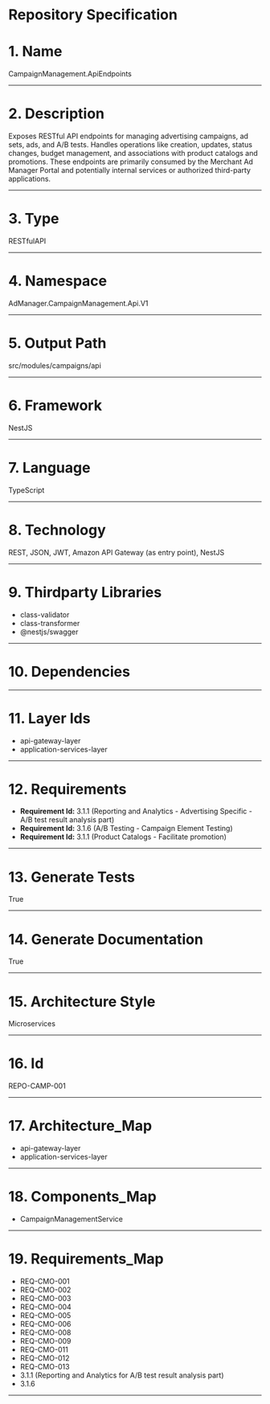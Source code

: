 # Repository Specification

# 1. Name
CampaignManagement.ApiEndpoints


---

# 2. Description
Exposes RESTful API endpoints for managing advertising campaigns, ad sets, ads, and A/B tests. Handles operations like creation, updates, status changes, budget management, and associations with product catalogs and promotions. These endpoints are primarily consumed by the Merchant Ad Manager Portal and potentially internal services or authorized third-party applications.


---

# 3. Type
RESTfulAPI


---

# 4. Namespace
AdManager.CampaignManagement.Api.V1


---

# 5. Output Path
src/modules/campaigns/api


---

# 6. Framework
NestJS


---

# 7. Language
TypeScript


---

# 8. Technology
REST, JSON, JWT, Amazon API Gateway (as entry point), NestJS


---

# 9. Thirdparty Libraries

- class-validator
- class-transformer
- @nestjs/swagger


---

# 10. Dependencies



---

# 11. Layer Ids

- api-gateway-layer
- application-services-layer


---

# 12. Requirements

- **Requirement Id:** 3.1.1 (Reporting and Analytics - Advertising Specific - A/B test result analysis part)  
- **Requirement Id:** 3.1.6 (A/B Testing - Campaign Element Testing)  
- **Requirement Id:** 3.1.1 (Product Catalogs - Facilitate promotion)  


---

# 13. Generate Tests
True


---

# 14. Generate Documentation
True


---

# 15. Architecture Style
Microservices


---

# 16. Id
REPO-CAMP-001


---

# 17. Architecture_Map

- api-gateway-layer
- application-services-layer


---

# 18. Components_Map

- CampaignManagementService


---

# 19. Requirements_Map

- REQ-CMO-001
- REQ-CMO-002
- REQ-CMO-003
- REQ-CMO-004
- REQ-CMO-005
- REQ-CMO-006
- REQ-CMO-008
- REQ-CMO-009
- REQ-CMO-011
- REQ-CMO-012
- REQ-CMO-013
- 3.1.1 (Reporting and Analytics for A/B test result analysis part)
- 3.1.6


---

